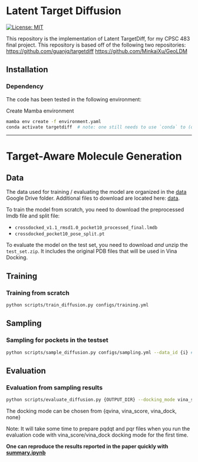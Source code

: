 # Latent Target Diffusion

[![License: MIT](https://img.shields.io/badge/License-MIT-yellow.svg)](https://github.com/guanjq/targetdiff/blob/main/LICIENCE)


This repository is the implementation of Latent TargetDiff, for my CPSC 483 final project. This repository is based off of the following two repositories:
https://github.com/guanjq/targetdiff 
https://github.com/MinkaiXu/GeoLDM

## Installation

### Dependency

The code has been tested in the following environment:

Create Mamba environment
```bash
mamba env create -f environment.yaml
conda activate targetdiff  # note: one still needs to use `conda` to (de)activate environments
```
-----

# Target-Aware Molecule Generation
## Data
The data used for training / evaluating the model are organized in the [data](https://drive.google.com/drive/folders/1j21cc7-97TedKh_El5E34yI8o5ckI7eK?usp=share_link) Google Drive folder. Additional files to download are located here: [data](https://drive.google.com/drive/folders/1lQLC9Nztl6-x-z1zRpBNVNWTA8-UtGYK?usp=sharing). 

To train the model from scratch, you need to download the preprocessed lmdb file and split file:
* `crossdocked_v1.1_rmsd1.0_pocket10_processed_final.lmdb`
* `crossdocked_pocket10_pose_split.pt`

To evaluate the model on the test set, you need to download _and_ unzip the `test_set.zip`. It includes the original PDB files that will be used in Vina Docking.

## Training
### Training from scratch
```bash
python scripts/train_diffusion.py configs/training.yml
```

## Sampling
### Sampling for pockets in the testset
```bash
python scripts/sample_diffusion.py configs/sampling.yml --data_id {i} # Replace {i} with the index of the data. i should be between 0 and 99 for the testset.
```

## Evaluation
### Evaluation from sampling results
```bash
python scripts/evaluate_diffusion.py {OUTPUT_DIR} --docking_mode vina_score --protein_root data/test_set
```
The docking mode can be chosen from {qvina, vina_score, vina_dock, none}

Note: It will take some time to prepare pqdqt and pqr files when you run the evaluation code with vina_score/vina_dock docking mode for the first time.


**One can reproduce the results reported in the paper quickly with [summary.ipynb](summary.ipynb)**


```
